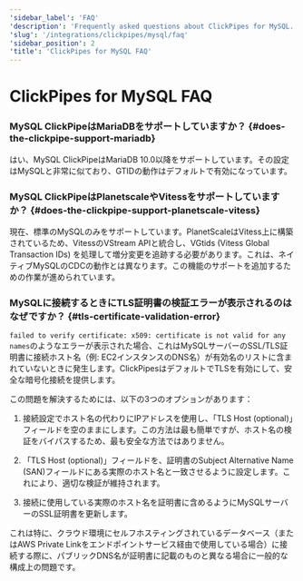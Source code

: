 ```yaml
---
'sidebar_label': 'FAQ'
'description': 'Frequently asked questions about ClickPipes for MySQL.'
'slug': '/integrations/clickpipes/mysql/faq'
'sidebar_position': 2
'title': 'ClickPipes for MySQL FAQ'
---
```





# ClickPipes for MySQL FAQ

### MySQL ClickPipeはMariaDBをサポートしていますか？ {#does-the-clickpipe-support-mariadb}
はい、MySQL ClickPipeはMariaDB 10.0以降をサポートしています。その設定はMySQLと非常に似ており、GTIDの動作はデフォルトで有効になっています。

### MySQL ClickPipeはPlanetscaleやVitessをサポートしていますか？ {#does-the-clickpipe-support-planetscale-vitess}
現在、標準のMySQLのみをサポートしています。PlanetScaleはVitess上に構築されているため、VitessのVStream APIと統合し、VGtids (Vitess Global Transaction IDs) を処理して増分変更を追跡する必要があります。これは、ネイティブMySQLのCDCの動作とは異なります。この機能のサポートを追加するための作業が進められています。

### MySQLに接続するときにTLS証明書の検証エラーが表示されるのはなぜですか？ {#tls-certificate-validation-error}
`failed to verify certificate: x509: certificate is not valid for any names`のようなエラーが表示された場合、これはMySQLサーバーのSSL/TLS証明書に接続ホスト名（例: EC2インスタンスのDNS名）が有効名のリストに含まれていないときに発生します。ClickPipesはデフォルトでTLSを有効にして、安全な暗号化接続を提供します。

この問題を解決するためには、以下の3つのオプションがあります：

1. 接続設定でホスト名の代わりにIPアドレスを使用し、「TLS Host (optional)」フィールドを空のままにします。この方法は最も簡単ですが、ホスト名の検証をバイパスするため、最も安全な方法ではありません。

2. 「TLS Host (optional)」フィールドを、証明書のSubject Alternative Name (SAN)フィールドにある実際のホスト名と一致させるように設定します。これにより、適切な検証が維持されます。

3. 接続に使用している実際のホスト名を証明書に含めるようにMySQLサーバーのSSL証明書を更新します。

これは特に、クラウド環境にセルフホスティングされているデータベース（またはAWS Private Linkをエンドポイントサービス経由で使用している場合）に接続する際に、パブリックDNS名が証明書に記載のものと異なる場合に一般的な構成上の問題です。
